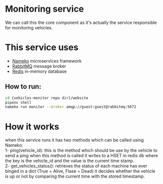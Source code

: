 # Monitoring service
We can call this the core component as it's actually the service responsible for monitoring vehicles.

# This service uses
* [Nameko](https://nameko.readthedocs.io/en/stable/) microservices framework
* [RabbitMQ](https://www.rabbitmq.com/) message broker
* [Redis](https://redis.io/) in-memory database

## How to run:
```bash
cd {vehicles-monitor repo dir}/website
pipenv shell
nameko run monitor --broker amqp://guest:guest@rabbitmq:5672
```

# How it works
when this service runs it has two methods which can be called using Nameko:  
    1- ping(vehicle_id): this is the method which should be use by the vehicle to send a ping when this method is called 
    it writes to a HSET in redis db where the key is the vehicle_id and the value is the current time stamp.  
    2- get_vehicles_status(): retrieves the status of each machine has ever binged in a dict (True = Alive, Flase =
     Dead) it decides whether the vehicle is up or not by comparing the current time with the stored timestamp.
     
     

